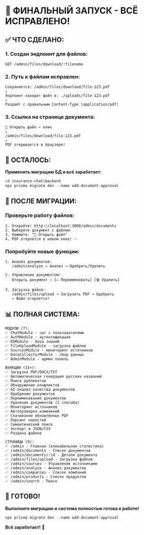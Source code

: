 # 🚀 ФИНАЛЬНЫЙ ЗАПУСК - ВСЁ ИСПРАВЛЕНО!

## ✅ ЧТО СДЕЛАНО:

### 1. Создан эндпоинт для файлов:
```
GET /admin/files/download/:filename
```

### 2. Путь к файлам исправлен:
```
Сохраняется: /admin/files/download/file-123.pdf
↓
Эндпоинт находит файл в: ./uploads/file-123.pdf
↓
Раздаёт с правильным Content-Type (application/pdf)
```

### 3. Ссылка на странице документа:
```
📄 Открыть файл ← клик
↓
/admin/files/download/file-123.pdf
↓
PDF открывается в браузере!
```

## 🔄 ОСТАЛОСЬ:

**Применить миграцию БД и всё заработает:**

```powershell
cd insurance-chat\backend
npx prisma migrate dev --name add-document-approval
```

## 🎯 ПОСЛЕ МИГРАЦИИ:

### Проверьте работу файлов:
```
1. Откройте: http://localhost:3000/admin/documents
2. Выберите документ с файлом
3. Нажмите: "📄 Открыть файл"
4. PDF откроется в новом окне! ✅
```

### Попробуйте новые функции:
```
1. Анализ документов:
   /admin/analyze → Анализ → Одобрить/Удалить

2. Управление документом:
   Открыть документ → [✏️ Переименовать] [🗑️ Удалить]

3. Загрузка файла:
   /admin/files/upload → Загрузить PDF → Одобрить
   → Файл откроется!
```

## 📊 ПОЛНАЯ СИСТЕМА:

```
МОДУЛИ (7):
✅ ChatModule - чат с пользователями
✅ AuthModule - аутентификация
✅ KbModule - база знаний
✅ FileUploadModule - загрузка файлов
✅ SourcesModule - мониторинг источников
✅ DataCollectorModule - сбор данных
✅ AdminModule - админ панель

ФУНКЦИИ (15+):
✅ Загрузка PDF/DOCX/TXT
✅ Автоматическая генерация русских названий
✅ Поиск дубликатов
✅ Обнаружение конфликтов
✅ AI-анализ качества документов
✅ Одобрение документов
✅ Переименование документов
✅ Удаление документов (3 способа)
✅ Мониторинг источников
✅ Автопроверка изменений
✅ Скачивание обновлённых PDF
✅ Парсинг новостей
✅ Семантический поиск
✅ Экспорт в JSON/CSV
✅ Раздача файлов

СТРАНИЦЫ (9):
✅ /admin - Главная (кликабельная статистика)
✅ /admin/documents - Список документов
✅ /admin/documents/:id - Детали документа
✅ /admin/files/upload - Загрузка файлов
✅ /admin/sources - Управление источниками
✅ /admin/analyze - Анализ документов
✅ /admin/companies - Список компаний
✅ /admin/products - Список продуктов
✅ /admin/search - Поиск
```

## 🎉 ГОТОВО!

**Выполните миграцию и система полностью готова к работе!**

```powershell
npx prisma migrate dev --name add-document-approval
```

**Всё заработает!** 🚀

